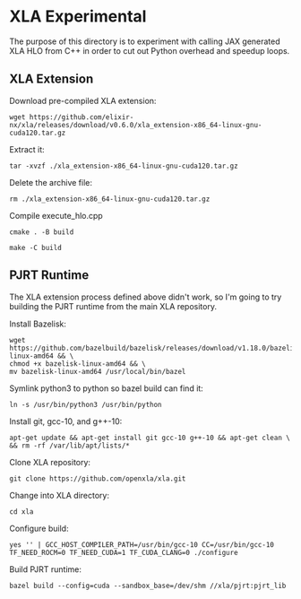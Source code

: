 # XLA Experimental

The purpose of this directory is to experiment with calling JAX generated XLA HLO from C++ in order to cut out Python overhead and speedup loops.

## XLA Extension

Download pre-compiled XLA extension:
```
wget https://github.com/elixir-nx/xla/releases/download/v0.6.0/xla_extension-x86_64-linux-gnu-cuda120.tar.gz
```

Extract it:
```
tar -xvzf ./xla_extension-x86_64-linux-gnu-cuda120.tar.gz
```

Delete the archive file:
```
rm ./xla_extension-x86_64-linux-gnu-cuda120.tar.gz
```

Compile execute_hlo.cpp

```
cmake . -B build
```
```
make -C build
```

## PJRT Runtime

The XLA extension process defined above didn't work, so I'm going to try building the PJRT runtime from the main XLA repository.

Install Bazelisk:
```
wget https://github.com/bazelbuild/bazelisk/releases/download/v1.18.0/bazelisk-linux-amd64 && \
chmod +x bazelisk-linux-amd64 && \
mv bazelisk-linux-amd64 /usr/local/bin/bazel
```

Symlink python3 to python so bazel build can find it:
```
ln -s /usr/bin/python3 /usr/bin/python
```

Install git, gcc-10, and g++-10:
```
apt-get update && apt-get install git gcc-10 g++-10 && apt-get clean \ && rm -rf /var/lib/apt/lists/*
```

Clone XLA repository:
```
git clone https://github.com/openxla/xla.git
```

Change into XLA directory:
```
cd xla
```

Configure build:
```
yes '' | GCC_HOST_COMPILER_PATH=/usr/bin/gcc-10 CC=/usr/bin/gcc-10 TF_NEED_ROCM=0 TF_NEED_CUDA=1 TF_CUDA_CLANG=0 ./configure
```

Build PJRT runtime:
```
bazel build --config=cuda --sandbox_base=/dev/shm //xla/pjrt:pjrt_lib
```